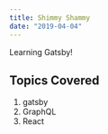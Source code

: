 ```yaml
---
title: Shimmy Shammy
date: "2019-04-04"
---
```


Learning Gatsby!

## Topics Covered

1. gatsby
1. GraphQL
1. React